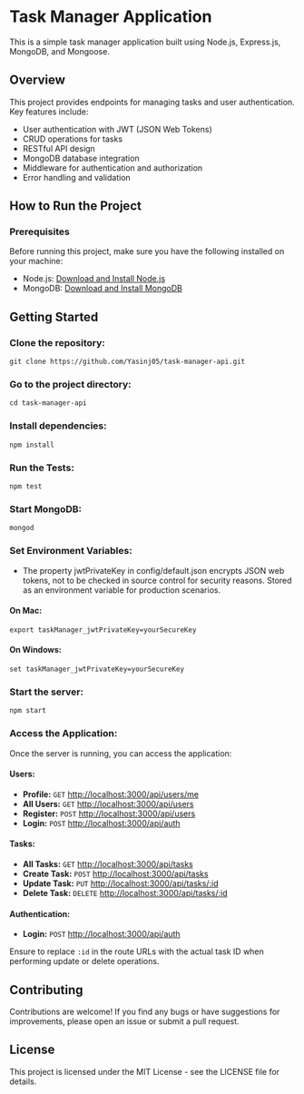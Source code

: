 # Task Manager Application

This is a simple task manager application built using Node.js, Express.js, MongoDB, and Mongoose.

## Overview

This project provides endpoints for managing tasks and user authentication. Key features include:

- User authentication with JWT (JSON Web Tokens)
- CRUD operations for tasks
- RESTful API design
- MongoDB database integration
- Middleware for authentication and authorization
- Error handling and validation

## How to Run the Project

### Prerequisites

Before running this project, make sure you have the following installed on your machine:

- Node.js: [Download and Install Node.js](https://nodejs.org/)
- MongoDB: [Download and Install MongoDB](https://www.mongodb.com/try/download/community)

## Getting Started

### Clone the repository:

```
git clone https://github.com/Yasinj05/task-manager-api.git
```

### Go to the project directory:

```
cd task-manager-api
```

### Install dependencies:

```
npm install
```

### Run the Tests:

```
npm test
```

### Start MongoDB:

```
mongod
```

### Set Environment Variables:

- The property jwtPrivateKey in config/default.json encrypts JSON web tokens, not to be checked in source control for security reasons. Stored as an environment variable for production scenarios.

#### On Mac:

```
export taskManager_jwtPrivateKey=yourSecureKey
```

#### On Windows:

```
set taskManager_jwtPrivateKey=yourSecureKey
```

### Start the server:

```
npm start
```

### Access the Application:

Once the server is running, you can access the application:

#### Users:

- **Profile:** `GET` [http://localhost:3000/api/users/me](http://localhost:3000/api/users/me)
- **All Users:** `GET` [http://localhost:3000/api/users](http://localhost:3000/api/users)
- **Register:** `POST` [http://localhost:3000/api/users](http://localhost:3000/api/users)
- **Login:** `POST` [http://localhost:3000/api/auth](http://localhost:3000/api/auth)

#### Tasks:

- **All Tasks:** `GET` [http://localhost:3000/api/tasks](http://localhost:3000/api/tasks)
- **Create Task:** `POST` [http://localhost:3000/api/tasks](http://localhost:3000/api/tasks)
- **Update Task:** `PUT` [http://localhost:3000/api/tasks/:id](http://localhost:3000/api/tasks/:id)
- **Delete Task:** `DELETE` [http://localhost:3000/api/tasks/:id](http://localhost:3000/api/tasks/:id)

#### Authentication:

- **Login:** `POST` [http://localhost:3000/api/auth](http://localhost:3000/api/auth)

Ensure to replace `:id` in the route URLs with the actual task ID when performing update or delete operations.

## Contributing

Contributions are welcome! If you find any bugs or have suggestions for improvements, please open an issue or submit a pull request.

## License

This project is licensed under the MIT License - see the LICENSE file for details.
